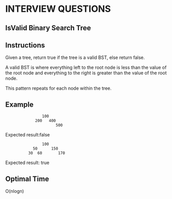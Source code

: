 # INTERVIEW QUESTIONS

## IsValid Binary Search Tree

## Instructions
Given a tree, return true if the tree is a valid BST, else return false.

A valid BST is where everything left to the root node is less than the value of the root node and everything to the right is greater than the value of the root node.

This pattern repeats for each node within the tree.

## Example
                    100
                 200   400
                          500
Expected result:false

                    100
                50      150
              30  60       170
Expected result: true

## Optimal Time
O(nlogn)